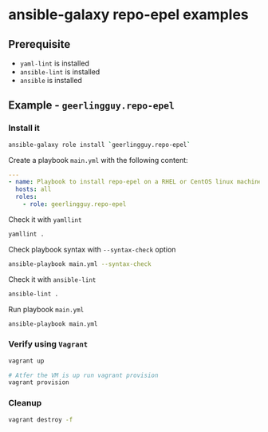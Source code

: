 # ansible-galaxy repo-epel examples

## Prerequisite

* `yaml-lint` is installed
* `ansible-lint` is installed
* `ansible` is installed

## Example - `geerlingguy.repo-epel`

### Install it

```sh
ansible-galaxy role install `geerlingguy.repo-epel`
```

Create a playbook `main.yml` with the following content:

```yml
---
- name: Playbook to install repo-epel on a RHEL or CentOS linux machine.
  hosts: all
  roles:
    - role: geerlingguy.repo-epel

```

Check it with `yamllint`

```sh
yamllint .
```

Check playbook syntax with `--syntax-check` option

```sh
ansible-playbook main.yml --syntax-check
```

Check it with `ansible-lint`

```sh
ansible-lint .
```

Run playbook `main.yml`

```sh
ansible-playbook main.yml
```

### Verify using `Vagrant`

```sh
vagrant up

# Atfer the VM is up run vagrant provision
vagrant provision
```

### Cleanup

```sh
vagrant destroy -f
```
